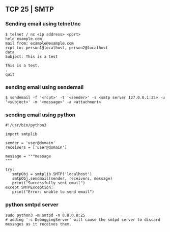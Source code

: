 ## TCP 25 | SMTP

### Sending email using telnet/nc

```
$ telnet / nc <ip address> <port>
helo example.com
mail from: example@example.com
rcpt to: person1@localhost, person2@localhost
data
Subject: This is a test

This is a test.
.
quit
```

### sending email using sendemail

```
$ sendemail -f '<rcpt>' -t '<sender>' -s <smtp server 127.0.0.1:25> -u '<subject>' -m '<message>' -a <attachment>
```

### sending email using python

```
#!/usr/bin/python3

import smtplib

sender = 'user@domain'
receivers = ['user@domain']

message = """message
"""

try:
   smtpObj = smtplib.SMTP('localhost')
   smtpObj.sendmail(sender, receivers, message)         
   print("Successfully sent email")
except SMTPException:
   print("Error: unable to send email")
```

### python smtpd server

```
sudo python3 -m smtpd -n 0.0.0.0:25
# adding '-c DebuggingServer' will cause the smtpd server to discard messages as it receives them.
```
